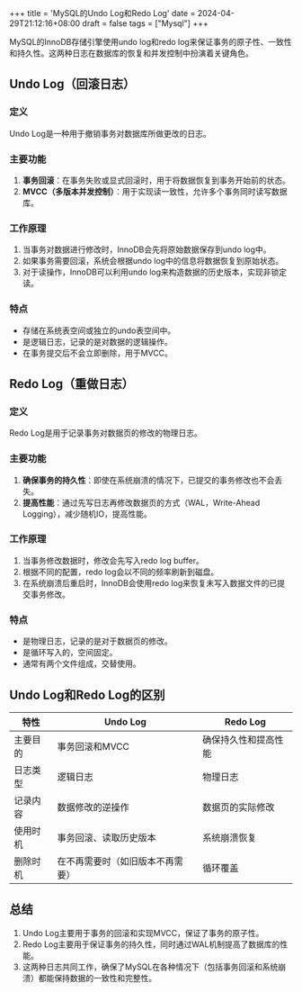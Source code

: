 +++
title = 'MySQL的Undo Log和Redo Log'
date = 2024-04-29T21:12:16+08:00
draft = false
tags = ["Mysql"]
+++

MySQL的InnoDB存储引擎使用undo log和redo log来保证事务的原子性、一致性和持久性。这两种日志在数据库的恢复和并发控制中扮演着关键角色。

## Undo Log（回滚日志）

### 定义
Undo Log是一种用于撤销事务对数据库所做更改的日志。

### 主要功能
1. **事务回滚**：在事务失败或显式回滚时，用于将数据恢复到事务开始前的状态。
2. **MVCC（多版本并发控制）**：用于实现读一致性，允许多个事务同时读写数据库。

### 工作原理
1. 当事务对数据进行修改时，InnoDB会先将原始数据保存到undo log中。
2. 如果事务需要回滚，系统会根据undo log中的信息将数据恢复到原始状态。
3. 对于读操作，InnoDB可以利用undo log来构造数据的历史版本，实现非锁定读。

### 特点
- 存储在系统表空间或独立的undo表空间中。
- 是逻辑日志，记录的是对数据的逻辑操作。
- 在事务提交后不会立即删除，用于MVCC。

## Redo Log（重做日志）

### 定义
Redo Log是用于记录事务对数据页的修改的物理日志。

### 主要功能
1. **确保事务的持久性**：即使在系统崩溃的情况下，已提交的事务修改也不会丢失。
2. **提高性能**：通过先写日志再修改数据页的方式（WAL，Write-Ahead Logging），减少随机IO，提高性能。

### 工作原理
1. 当事务修改数据时，修改会先写入redo log buffer。
2. 根据不同的配置，redo log会以不同的频率刷新到磁盘。
3. 在系统崩溃后重启时，InnoDB会使用redo log来恢复未写入数据文件的已提交事务修改。

### 特点
- 是物理日志，记录的是对于数据页的修改。
- 是循环写入的，空间固定。
- 通常有两个文件组成，交替使用。

## Undo Log和Redo Log的区别

| 特性 | Undo Log | Redo Log |
|------|----------|----------|
| 主要目的 | 事务回滚和MVCC | 确保持久性和提高性能 |
| 日志类型 | 逻辑日志 | 物理日志 |
| 记录内容 | 数据修改的逆操作 | 数据页的实际修改 |
| 使用时机 | 事务回滚、读取历史版本 | 系统崩溃恢复 |
| 删除时机 | 在不再需要时（如旧版本不再需要） | 循环覆盖 |

## 总结

1. Undo Log主要用于事务的回滚和实现MVCC，保证了事务的原子性。
2. Redo Log主要用于保证事务的持久性，同时通过WAL机制提高了数据库的性能。
3. 这两种日志共同工作，确保了MySQL在各种情况下（包括事务回滚和系统崩溃）都能保持数据的一致性和完整性。